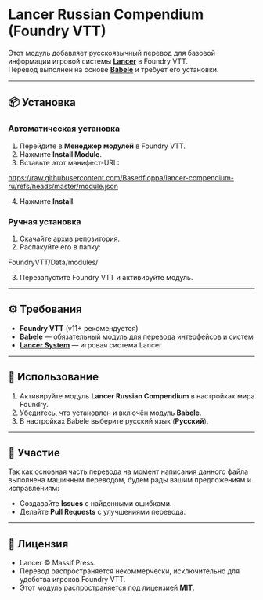 # Lancer Russian Compendium (Foundry VTT)

Этот модуль добавляет русскоязычный перевод для базовой информации игровой системы **[Lancer](https://massif-press.itch.io/lancer-core-book)** в Foundry VTT.  
Перевод выполнен на основе **[Babele](https://foundryvtt.com/packages/babele/)** и требует его установки.

---

## 📦 Установка

### Автоматическая установка
1. Перейдите в **Менеджер модулей** в Foundry VTT.
2. Нажмите **Install Module**.
3. Вставьте этот манифест-URL:  

https://raw.githubusercontent.com/Basedfloppa/lancer-compendium-ru/refs/heads/master/module.json

4. Нажмите **Install**.

### Ручная установка
1. Скачайте архив репозитория.
2. Распакуйте его в папку:

FoundryVTT/Data/modules/

3. Перезапустите Foundry VTT и активируйте модуль.

---

## ⚙️ Требования

- **Foundry VTT** (v11+ рекомендуется)  
- **[Babele](https://foundryvtt.com/packages/babele/)** — обязательный модуль для перевода интерфейсов и систем  
- **[Lancer System](https://foundryvtt.com/packages/lancer/)** — игровая система Lancer  

---

## 🚀 Использование

1. Активируйте модуль **Lancer Russian Compendium** в настройках мира Foundry.  
2. Убедитесь, что установлен и включён модуль **Babele**.  
3. В настройках Babele выберите русский язык (**Русский**).  

---

## 🤝 Участие

Так как основная часть перевода на момент написания данного файла выполнена машинным переводом, будем рады вашим предложениям и исправлениям:
- Создавайте **Issues** с найденными ошибками.  
- Делайте **Pull Requests** с улучшениями перевода.  

---

## 📜 Лицензия

- Lancer © Massif Press.  
- Перевод распространяется некоммерчески, исключительно для удобства игроков Foundry VTT.  
- Этот модуль распространяется под лицензией **MIT**.